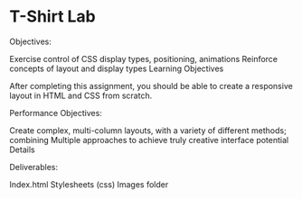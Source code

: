 # T-Shirt Lab

Objectives:

  Exercise control of CSS display types, positioning, animations
  Reinforce concepts of layout and display types
  Learning Objectives

  After completing this assignment, you should be able to create a responsive layout in HTML and CSS from scratch.

Performance Objectives:

  Create complex, multi-column layouts, with a variety of different methods; combining Multiple approaches to achieve truly creative interface potential
  Details

Deliverables:

  Index.html
  Stylesheets (css)
  Images folder

